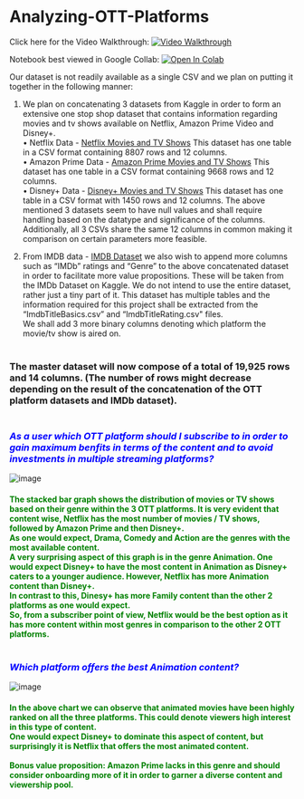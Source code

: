 # Analyzing-OTT-Platforms

Click here for the Video Walkthrough: [![Video Walkthrough](https://img.shields.io/badge/-Analyzing%20OTT%20Platforms-red??style=social&logo=Youtube&link=https://www.youtube.com/watch?v=XDs-nJZxyO4/view?usp=sharing)](https://www.youtube.com/watch?v=XDs-nJZxyO4/view?usp=sharing)

Notebook best viewed in Google Collab: [![Open In Colab](https://colab.research.google.com/assets/colab-badge.svg)](https://colab.research.google.com/github/Ruchita1003/Analyzing-OTT-Platforms/blob/main/Analyzing_OTT_Platforms.ipynb)<br>

Our dataset is not readily available as a single CSV and we plan on putting it together in the following manner:

1)	We plan on concatenating 3 datasets from Kaggle in order to form an extensive one stop shop dataset that contains information regarding movies and tv shows available on Netflix, Amazon Prime Video and Disney+.<br>
•	Netflix Data - [Netflix Movies and TV Shows](https://www.kaggle.com/datasets/shivamb/netflix-shows)
This dataset has one table in a CSV format containing 8807 rows and 12 columns.<br>
•	Amazon Prime Data - [Amazon Prime Movies and TV Shows](https://www.kaggle.com/datasets/shivamb/amazon-prime-movies-and-tv-shows)
This dataset has one table in a CSV format containing 9668 rows and 12 columns.<br>
•	Disney+ Data -  [Disney+ Movies and TV Shows](https://www.kaggle.com/datasets/shivamb/disney-movies-and-tv-shows)
This dataset has one table in a CSV format with 1450 rows and 12 columns.
The above mentioned 3 datasets seem to have null values and shall require handling based on the datatype and significance of the columns. Additionally, all 3 CSVs share the same 12 columns in common making it comparison on certain parameters more feasible.

2)	From IMDB data - [IMDB Dataset](https://datasets.imdbws.com) we also wish to append more columns such as “IMDb” ratings and “Genre” to the above concatenated dataset in order to facilitate more value propositions. These will be taken from the IMDb Dataset on Kaggle. We do not intend to use the entire dataset, rather just a tiny part of it. This dataset has multiple tables and the information required for this project shall be extracted from the “ImdbTitleBasics.csv” and “ImdbTitleRating.csv" files.<br>
We shall add 3 more binary columns denoting which platform the movie/tv show is aired on.<br><br>
### The master dataset will now compose of a total of 19,925 rows and 14 columns. (The number of rows might decrease depending on the result of the concatenation of the OTT platform datasets and IMDb dataset).<br><br>


### <font color = 'blue'>***As a user which OTT platform should I subscribe to in order to gain maximum benfits in terms of the content and to avoid investments in multiple streaming platforms?***</font><br>
![image](https://user-images.githubusercontent.com/60042693/198736401-bbd8679b-2916-4c3d-8103-e56d9e1d69b5.png)<br>
#### <font color = 'green'>The stacked bar graph shows the distribution of movies or TV shows based on their genre within the 3 OTT platforms. It is very evident that content wise, Netflix has the most number of movies / TV shows, followed by Amazon Prime and then Disney+. <br> As one would expect, Drama, Comedy and Action are the genres with the most available content.<br> A very surprising aspect of this graph is in the genre Animation. One would expect Disney+ to have the most content in Animation as Disney+ caters to a younger audience. However, Netflix has more Animation content than Disney+. <br> In contrast to this, Dinesy+ has more Family content than the other 2 platforms as one would expect. <br>So, from a subscriber point of view, Netflix would be the best option as it has more content within most genres in comparison to the other 2 OTT platforms. </font><br><br>

### <font color = 'blue'>***Which platform offers the best Animation content?***</font>
![image](https://user-images.githubusercontent.com/60042693/198737106-befeab27-6bd2-4087-b13d-407cb753597c.png)
#### <font color = 'green'>In the above chart we can observe that animated movies have been highly ranked on all the three platforms. This could denote viewers high interest in this type of content. <br> One would expect Disney+ to dominate this aspect of content, but surprisingly it is Netflix that offers the most animated content.<br><br> **Bonus value proposition:** Amazon Prime lacks in this genre and should consider onboarding more of it in order to garner a diverse content and viewership pool. </font>


